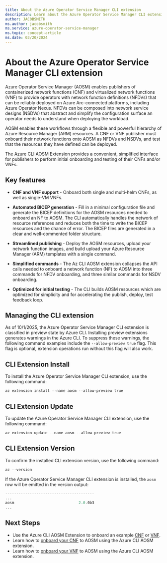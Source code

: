 ```yaml
---
title: About the Azure Operator Service Manager CLI extension
description: Learn about the Azure Operator Service Manager CLI extension.
author: JAC0BSMITH
ms.author: jacobsmith
ms.service: azure-operator-service-manager
ms.topic: concept-article
ms.date: 03/20/2024
---
```

# About the Azure Operator Service Manager CLI extension

Azure Operator Service Manager (AOSM) enables publishers of containerized network functions (CNF) and virtualized network functions (VNF) to provide operators with network function definitions (NFDVs) that can be reliably deployed on Azure Arc-connected platforms, including Azure Operator Nexus. NFDVs can be composed into network service designs (NSDVs) that abstract and simplify the configuration surface an operator needs to understand when deploying the workload.

AOSM enables these workflows through a flexible and powerful hierarchy of Azure Resource Manager (ARM) resources. A CNF or VNF publisher must onboard their network functions onto AOSM as NFDVs and NSDVs, and test that the resources they have defined can be deployed.

The Azure CLI AOSM Extension provides a convenient, simplified interface for publishers to perform initial onboarding and testing of their CNFs and/or VNFs.

## Key features

- **CNF and VNF support** - Onboard both single and multi-helm CNFs, as well as single-VM VNFs.

- **Automated BICEP generation** - Fill in a minimal configuration file and generate the BICEP definitions for the AOSM resources needed to onboard an NF to AOSM. The CLI automatically handles the network of resource references and reduces both the time to write the BICEP resources and the chance of error. The BICEP files are generated in a clear and well-commented folder structure.

- **Streamlined publishing** - Deploy the AOSM resources, upload your network function images, and build upload your Azure Resource Manager (ARM) templates with a single command.

- **Simplified commands** - The Az CLI AOSM extension collapses the API calls needed to onboard a network function (NF) to AOSM into three commands for NFDV onboarding, and three similar commands for NSDV onboarding.

- **Optimized for initial testing** - The CLI builds AOSM resources which are optimized for simplicity and for accelerating the publish, deploy, test feedback loop.

## Managing the CLI extension

As of 10/1/2025, the Azure Operator Service Manager CLI extension is classified in preview state by Azure CLI. Installing preview extensions generates warnings in the Azure CLI. To suppress these warnings, the following command examples include the `--allow-preview true` flag. This flag is optional, extension operations run without this flag will also work.

## CLI Extension Install

To install the Azure Operator Service Manager CLI extension, use the following command:

```powershell
az extension install --name aosm --allow-preview true 
```

## CLI Extension Update

To update the Azure Operator Service Manager CLI extension, use the following command:

```powershell
az extension update --name aosm --allow-preview true 
```
## CLI Extension Version

To confirm the installed CLI extension version, use the following command:

```powershell
az --version
```

If the Azure Operator Service Manager CLI extension is installed, the `aosm` row will be emitted in the version output:

```powershell
----------------------------------------
...
aosm                             2.0.0b3
...
```

## Next Steps

- Use the Azure CLI AOSM Extension to onboard an example [CNF](quickstart-containerized-network-function-prerequisites.md) or [VNF](quickstart-virtualized-network-function-prerequisites.md).
- Learn how to [onboard your CNF](how-to-onboard-containerized-network-function-cli.md) to AOSM using the Azure CLI AOSM extension.
- Learn how to [onboard your VNF](how-to-onboard-virtualized-network-function-cli.md) to AOSM using the Azure CLI AOSM extension.
